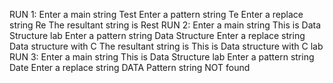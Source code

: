 RUN 1:
Enter a main string
Test
Enter a pattern string
Te
Enter a replace string
Re
The resultant string is
Rest
RUN 2:
Enter a main string
This is Data Structure lab
Enter a pattern string
Data Structure
Enter a replace string
Data structure with C
The resultant string is
This is Data structure with C lab
RUN 3:
Enter a main string
This is Data Structure lab
Enter a pattern string
Date
Enter a replace string
DATA
Pattern string NOT found